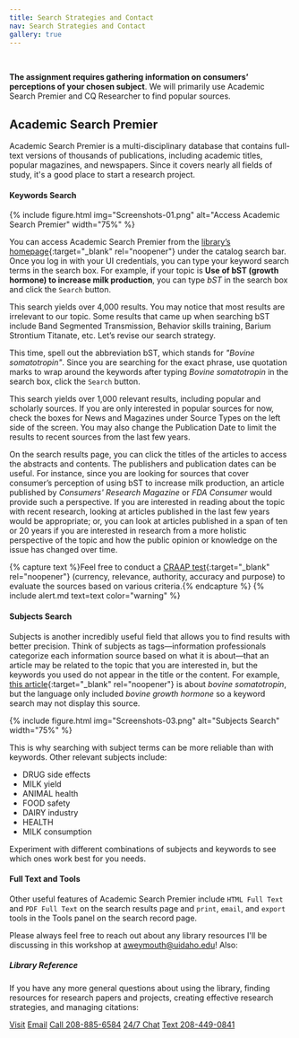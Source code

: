 ```yaml
---
title: Search Strategies and Contact
nav: Search Strategies and Contact
gallery: true
---
```


<br>

**The assignment requires gathering information on consumers’ perceptions of your chosen subject**. We will primarily use Academic Search Premier and CQ Researcher to find popular sources. 

## Academic Search Premier

Academic Search Premier is a multi-disciplinary database that contains full-text versions of thousands of publications, including academic titles, popular magazines, and newspapers. Since it covers nearly all fields of study, it's a good place to start a research project.

#### Keywords Search

{% include figure.html img="Screenshots-01.png" alt="Access Academic Search Premier" width="75%" %}

You can access Academic Search Premier from the [library’s homepage](https://www.lib.uidaho.edu/){:target="_blank" rel="noopener"} under the catalog search bar. Once you log in with your UI credentials, you can type your keyword search terms in the search box. For example, if your topic is **Use of bST (growth hormone) to increase milk production**, you can type *bST* in the search box and click the `Search` button. 

This search yields over 4,000 results. You may notice that most results are irrelevant to our topic. Some results that came up when searching bST include Band Segmented Transmission, Behavior skills training, Barium Strontium Titanate, etc. Let’s revise our search strategy. 

This time, spell out the abbreviation bST, which stands for *"Bovine somatotropin"*. Since you are searching for the exact phrase, use quotation marks to wrap around the keywords after typing *Bovine somatotropin* in the search box, click the `Search` button.

This search yields over 1,000 relevant results, including popular and scholarly sources. If you are only interested in popular sources for now, check the boxes for News and Magazines under Source Types on the left side of the screen. You may also change the Publication Date to limit the results to recent sources from the last few years. 

On the search results page, you can click the titles of the articles to access the abstracts and contents. The publishers and publication dates can be useful. For instance, since you are looking for sources that cover consumer’s perception of using bST to increase milk production, an article published by _Consumers' Research Magazine_ or _FDA Consumer_ would provide such a perspective. If you are interested in reading about the topic with recent research, looking at articles published in the last few years would be appropriate; or, you can look at articles published in a span of ten or 20 years if you are interested in research from a more holistic perspective of the topic and how the public opinion or knowledge on the issue has changed over time.

{% capture text %}Feel free to conduct a [CRAAP test](https://libguides.uidaho.edu/c.php?g=363237&p=2453602){:target="_blank" rel="noopener"} (currency, relevance, authority, accuracy and purpose) to evaluate the sources based on various criteria.{% endcapture %}
{% include alert.md text=text color="warning" %}

#### Subjects Search

Subjects is another incredibly useful field that allows you to find results with better precision. Think of subjects as tags—information professionals categorize each information source based on what it is about—that an article may be related to the topic that you are interested in, but the keywords you used do not appear in the title or the content. For example, [this article](https://uidaho.idm.oclc.org/login?url=http://search.ebscohost.com/login.aspx?direct=true&db=f5h&AN=9610111153&site=ehost-live&scope=site){:target="_blank" rel="noopener"} is about *bovine somatotropin*, but the language only included *bovine growth hormone* so a keyword search may not display this source. 

{% include figure.html img="Screenshots-03.png" alt="Subjects Search" width="75%" %}

This is why searching with subject terms can be more reliable than with keywords.
Other relevant subjects include:
-	DRUG side effects
-	MILK yield
-	ANIMAL health
-	FOOD safety 
-	DAIRY industry 
-	HEALTH 
-	MILK consumption

Experiment with different combinations of subjects and keywords to see which ones work best for you needs.

#### Full Text and Tools

Other useful features of Academic Search Premier include `HTML Full Text` and `PDF Full Text` on the search results page and `print`, `email`, and `export` tools in the Tools panel on the search record page.

Please always feel free to reach out about any library resources I'll be discussing in this workshop at aweymouth@uidaho.edu! Also:
<div class="row justify-content-center">
  <div class="col-sm-6 mx-auto">
    <div class="card">
      <h5 class="card-header">Library Reference</h5>
      <div class="card-body">
        <p class="card-text">
          If you have any more general questions about using the library, finding resources for research papers and projects, creating effective research strategies, and managing citations:
        </p>
        <a href="https://www.lib.uidaho.edu/about/hours.html#reference" class="btn bg-warning mb-3">Visit</a>
        <a href="mailto: libref@uidaho.edu" class="btn bg-warning mb-3">Email</a>
        <a href="tel:208-885-6584" class="btn bg-warning mb-3">Call 208-885-6584</a>
        <a href="https://www.lib.uidaho.edu/help/chat.html" class="btn bg-warning mb-3" target="_blank" rel="noopener">24/7 Chat</a>
        <a href="sms:208-449-0841" class="btn bg-warning mb-3">Text 208-449-0841</a>
      </div>
    </div>
  </div>
</div>
<br>
